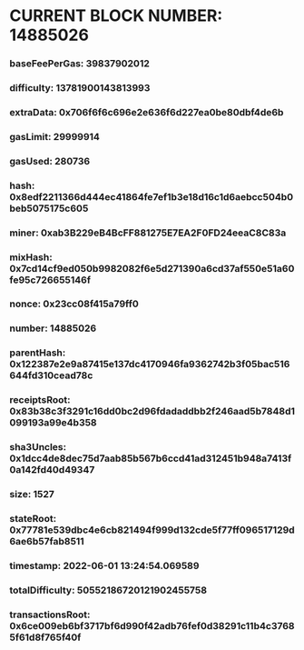 # CURRENT BLOCK NUMBER: 14885026

### baseFeePerGas: 39837902012
### difficulty: 13781900143813993
### extraData: 0x706f6f6c696e2e636f6d227ea0be80dbf4de6b
### gasLimit: 29999914
### gasUsed: 280736
### hash: 0x8edf2211366d444ec41864fe7ef1b3e18d16c1d6aebcc504b0beb5075175c605
### miner: 0xab3B229eB4BcFF881275E7EA2F0FD24eeaC8C83a
### mixHash: 0x7cd14cf9ed050b9982082f6e5d271390a6cd37af550e51a60fe95c726655146f
### nonce: 0x23cc08f415a79ff0
### number: 14885026
### parentHash: 0x122387e2e9a87415e137dc4170946fa9362742b3f05bac516644fd310cead78c
### receiptsRoot: 0x83b38c3f3291c16dd0bc2d96fdadaddbb2f246aad5b7848d1099193a99e4b358
### sha3Uncles: 0x1dcc4de8dec75d7aab85b567b6ccd41ad312451b948a7413f0a142fd40d49347
### size: 1527
### stateRoot: 0x77781e539dbc4e6cb821494f999d132cde5f77ff096517129d6ae6b57fab8511
### timestamp: 2022-06-01 13:24:54.069589
### totalDifficulty: 50552186720121902455758
### transactionsRoot: 0x6ce009eb6bf3717bf6d990f42adb76fef0d38291c11b4c37685f61d8f765f40f
